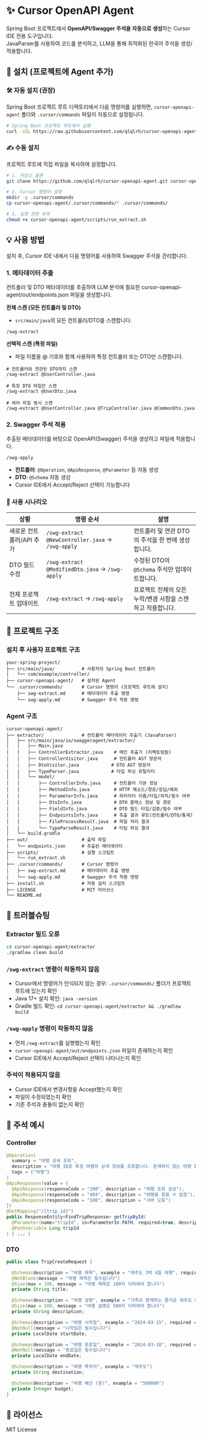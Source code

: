 # ✨ Cursor OpenAPI Agent

Spring Boot 프로젝트에서 **OpenAPI/Swagger 주석을 자동으로 생성**하는 Cursor IDE 전용 도구입니다.  
JavaParser를 사용하여 코드를 분석하고, LLM을 통해 최적화된 한국어 주석을 생성/적용합니다.  


## 🚀 설치 (프로젝트에 Agent 추가)

### 🛠️ 자동 설치 (권장)
Spring Boot 프로젝트 루트 디렉토리에서 다음 명령어를 실행하면, `cursor-openapi-agent` 폴더와 `.cursor/commands` 파일이 자동으로 설정됩니다.
```bash
# Spring Boot 프로젝트 루트에서 실행
curl -sSL https://raw.githubusercontent.com/qlqlrh/cursor-openapi-agent/main/install.sh | bash
```

### ✍️ 수동 설치
프로젝트 루트에 직접 파일을 복사하여 설정합니다.
```bash
# 1. 저장소 클론
git clone https://github.com/qlqlrh/cursor-openapi-agent.git cursor-openapi-agent

# 2. Cursor 명령어 설정
mkdir -p .cursor/commands
cp cursor-openapi-agent/.cursor/commands/* .cursor/commands/

# 3. 실행 권한 부여
chmod +x cursor-openapi-agent/scripts/run_extract.sh
```

## 💡 사용 방법
설치 후, Cursor IDE 내에서 다음 명령어를 사용하여 Swagger 주석을 관리합니다.

### 1. 메타데이터 추출 
컨트롤러 및 DTO 메타데이터를 추출하여 LLM 분석에 필요한 cursor-openapi-agent/out/endpoints.json 파일을 생성합니다.  



**전체 스캔 (모든 컨트롤러 및 DTO)**  
- `src/main/java`의 모든 컨트롤러/DTO를 스캔합니다.
```
/swg-extract
```


**선택적 스캔 (특정 파일)**  
- 파일 이름을 @ 기호와 함께 사용하여 특정 컨트롤러 또는 DTO만 스캔합니다.
```
# 컨트롤러와 연관된 DTO까지 스캔
/swg-extract @UserController.java

# 특정 DTO 파일만 스캔
/swg-extract @UserDto.java

# 여러 파일 동시 스캔
/swg-extract @UserController.java @TripController.java @CommonDto.java
```

### 2. Swagger 주석 적용
추출된 메타데이터를 바탕으로 OpenAPI(Swagger) 주석을 생성하고 파일에 적용합니다.
```
/swg-apply
```
- **컨트롤러**: `@Operation`, `@ApiResponse`, `@Parameter` 등 자동 생성
- **DTO**: `@Schema` 자동 생성
- Cursor IDE에서 Accept/Reject 선택이 가능합니다

### 🎯 사용 시나리오
| 상황 | 명령 순서 | 설명 |
|---|---|---|
| 새로운 컨트롤러/API 추가 | `/swg-extract @NewController.java` → `/swg-apply` | 컨트롤러 및 연관 DTO의 주석을 한 번에 생성합니다. |
| DTO 필드 수정 | `/swg-extract @ModifiedDto.java` → `/swg-apply` | 수정된 DTO의 `@Schema` 주석만 업데이트합니다. |
| 전체 프로젝트 업데이트 | `/swg-extract` → `/swg-apply` | 프로젝트 전체의 모든 누락/변경 사항을 스캔하고 적용합니다. |


## 📁 프로젝트 구조

### 설치 후 사용자 프로젝트 구조
```
your-spring-project/
├── src/main/java/          # 사용자의 Spring Boot 컨트롤러
│   └── com/example/controller/
├── cursor-openapi-agent/   # 설치된 Agent
└── .cursor/commands/       # Cursor 명령어 (프로젝트 루트에 설치)
    ├── swg-extract.md      # 메타데이터 추출 명령
    └── swg-apply.md        # Swagger 주석 적용 명령
```

### Agent 구조
```
cursor-openapi-agent/
├── extractor/              # 컨트롤러 메타데이터 추출기 (JavaParser)
│   ├── src/main/java/io/swaggeragent/extractor/
│   │   ├── Main.java
│   │   ├── ControllerExtractor.java    # 메인 추출기 (리팩토링됨)
│   │   ├── ControllerVisitor.java      # 컨트롤러 AST 방문자
│   │   ├── DtoVisitor.java            # DTO AST 방문자
│   │   ├── TypeParser.java            # 타입 파싱 유틸리티
│   │   └── model/
│   │       ├── ControllerInfo.java     # 컨트롤러 기본 정보
│   │       ├── MethodInfo.java         # HTTP 메소드/경로/응답/예외
│   │       ├── ParameterInfo.java      # 파라미터 이름/타입/위치/필수 여부
│   │       ├── DtoInfo.java            # DTO 클래스 정보 및 경로
│   │       ├── FieldInfo.java          # DTO 필드 타입/검증/필수 여부
│   │       ├── EndpointsInfo.java      # 추출 결과 루트(컨트롤러/DTO/통계)
│   │       ├── FileProcessResult.java  # 파일 처리 결과
│   │       └── TypeParseResult.java    # 타입 파싱 결과
│   └── build.gradle
├── out/                    # 출력 파일
│   └── endpoints.json      # 추출된 메타데이터
├── scripts/                # 실행 스크립트
│   └── run_extract.sh
├── .cursor/commands/       # Cursor 명령어
│   ├── swg-extract.md      # 메타데이터 추출 명령
│   └── swg-apply.md        # Swagger 주석 적용 명령
├── install.sh              # 자동 설치 스크립트
├── LICENSE                 # MIT 라이선스
└── README.md
```

## 🔧 트러블슈팅

### Extractor 빌드 오류
```bash
cd cursor-openapi-agent/extractor
./gradlew clean build
```

### `/swg-extract` 명령이 작동하지 않음
- Cursor에서 명령어가 인식되지 않는 경우: `.cursor/commands/` 폴더가 프로젝트 루트에 있는지 확인
- Java 17+ 설치 확인: `java -version`
- Gradle 빌드 확인: `cd cursor-openapi-agent/extractor && ./gradlew build`

### `/swg-apply` 명령이 작동하지 않음
- 먼저 `/swg-extract`를 실행했는지 확인
- `cursor-openapi-agent/out/endpoints.json` 파일이 존재하는지 확인
- Cursor IDE에서 Accept/Reject 선택이 나타나는지 확인

### 주석이 적용되지 않음
- Cursor IDE에서 변경사항을 Accept했는지 확인
- 파일이 수정되었는지 확인
- 기존 주석과 충돌이 없는지 확인

## 📝 주석 예시

### Controller
```java
@Operation(
  summary = "여행 상세 조회",
  description = "여행 ID로 특정 여행의 상세 정보를 조회합니다. 존재하지 않는 여행 ID일 경우 404를 반환합니다.",
  tags = {"여행"}
)
@ApiResponses(value = {
  @ApiResponse(responseCode = "200", description = "여행 조회 성공"),
  @ApiResponse(responseCode = "404", description = "여행을 찾을 수 없음"),
  @ApiResponse(responseCode = "500", description = "서버 오류")
})
@GetMapping("/{trip_id}")
public ResponseEntity<FindTripResponse> getTripById(
  @Parameter(name="tripId", in=ParameterIn.PATH, required=true, description="여행 식별자")
  @PathVariable Long tripId
) { ... }
```

### DTO

```java
public class TripCreateRequest {

  @Schema(description = "여행 제목", example = "제주도 3박 4일 여행", required = true, maxLength = 100)
  @NotBlank(message = "여행 제목은 필수입니다")
  @Size(max = 100, message = "여행 제목은 100자 이하여야 합니다")
  private String title;

  @Schema(description = "여행 설명", example = "가족과 함께하는 즐거운 제주도 여행", maxLength = 500)
  @Size(max = 500, message = "여행 설명은 500자 이하여야 합니다")
  private String description;

  @Schema(description = "여행 시작일", example = "2024-03-15", required = true)
  @NotNull(message = "시작일은 필수입니다")
  private LocalDate startDate;

  @Schema(description = "여행 종료일", example = "2024-03-18", required = true)
  @NotNull(message = "종료일은 필수입니다")
  private LocalDate endDate;

  @Schema(description = "여행 목적지", example = "제주도")
  private String destination;

  @Schema(description = "여행 예산 (원)", example = "500000")
  private Integer budget;
}
```


## 📄 라이선스

MIT License
